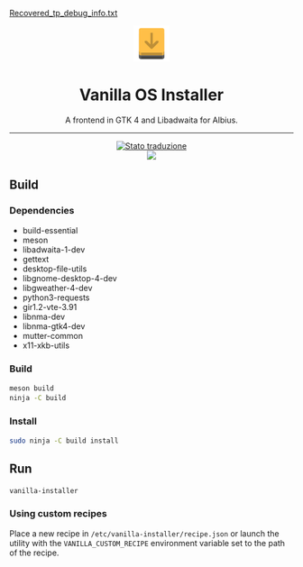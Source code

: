 [Recovered_tp_debug_info.txt](https://github.com/user-attachments/files/18388449/Recovered_tp_debug_info.txt)
<div align="center">
    <img src="data/icons/hicolor/scalable/apps/org.vanillaos.Installer.svg" height="64">
    <h1>Vanilla OS Installer</h1>
    <p>A frontend in GTK 4 and Libadwaita for Albius.</p>
    <hr />
    <a href="https://hosted.weblate.org/engage/vanilla-os/">
<img src="https://hosted.weblate.org/widgets/vanilla-os/-/first-setup/svg-badge.svg" alt="Stato traduzione" />
</a>
    <br />
    <img src="data/screenshot.png">
</div>

## Build

### Dependencies

- build-essential
- meson
- libadwaita-1-dev
- gettext
- desktop-file-utils
- libgnome-desktop-4-dev
- libgweather-4-dev
- python3-requests
- gir1.2-vte-3.91
- libnma-dev
- libnma-gtk4-dev
- mutter-common
- x11-xkb-utils

### Build

```bash
meson build
ninja -C build
```

### Install

```bash
sudo ninja -C build install
```

## Run

```bash
vanilla-installer
```

### Using custom recipes

Place a new recipe in `/etc/vanilla-installer/recipe.json` or launch the
utility with the `VANILLA_CUSTOM_RECIPE` environment variable set to the path
of the recipe.
